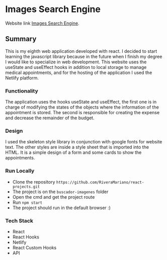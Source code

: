 # Images Search Engine

Website link [Images Search Engine](https://buscador-imagenes-mrivera.netlify.app/).

## Summary

This is my eighth web application developed with react. I decided to start learning the javascript library because in the future when I finish my degree I would like to specialize in web development. This website uses the useState and useEffect hooks in addition to local storage to manage medical appointments, and for the hosting of the application I used the Netlify platform.

### Functionality

The application uses the hooks useState and useEffect, the first one is in charge of modifying the states of the objects where the information of the appointment is stored. The second is responsible for creating the expense and decrease the remainder of the budget.

### Design 

I used the skeleton style library in conjunction with google fonts for website text. The other styles are inside a style sheet that is imported into the HTML. It is a simple design of a form and some cards to show the appointments.

### Run Locally

- Clone the repository `https://github.com/RiveraMariano/react-projects.git`
- The project is on the `buscador-imagenes` folder
- Open the cmd and get the project route
- Run `npm start`
- The project should run in the default browser :)

### Tech Stack

- React
- React Hooks
- Netlify
- React Custom Hooks
- API